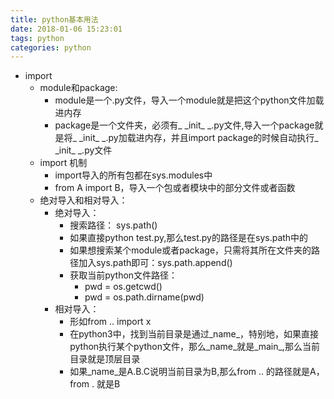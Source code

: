 ```yaml
---
title: python基本用法
date: 2018-01-06 15:23:01
tags: python 
categories: python
---
```

* import
	* module和package:
		* module是一个.py文件，导入一个module就是把这个python文件加载进内存
		* package是一个文件夹，必须有\_ \_init\_ \_.py文件,导入一个package就是将\_ \_init\_ \_.py加载进内存，并且import package的时候自动执行\_ \_init\_ \_.py文件
	* import 机制
		* import导入的所有包都在sys.modules中
		* from A import B，导入一个包或者模块中的部分文件或者函数
	* 绝对导入和相对导入：
		* 绝对导入：
			* 搜索路径： sys.path()
			* 如果直接python test.py,那么test.py的路径是在sys.path中的
			* 如果想搜索某个module或者package，只需将其所在文件夹的路径加入sys.path即可：sys.path.append()
			* 获取当前python文件路径：
				* pwd = os.getcwd()
				* pwd = os.path.dirname(pwd)
		* 相对导入：
			*  形如from .. import x
			*  在python3中，找到当前目录是通过\_name\_，特别地，如果直接python执行某个python文件，那么\_name\_就是\_main\_,那么当前目录就是顶层目录
			*  如果\_name\_是A.B.C说明当前目录为B,那么from .. 的路径就是A，from . 就是B 